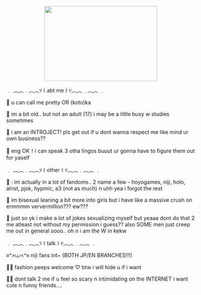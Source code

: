 <p align="center">
<img src="https://files.catbox.moe/ak1jc8.jpeg" width="300" height="200">
</p>

﹒ ︵︵﹒︵︵୨ ꒰ abt me ꒱ ୧︵︵﹒︵︵ ﹒

🧷 u can call me pretty OR (koto)ka 

💅 im a bit old.. but not an adult (17) i may be a little busy w studies sometimes

🐯 i am an INTROJECT! pls get out if u dont wanna respect me like mind ur own business??

💬 eng OK！i can speak 3 otha lingos buuut ur gonna have to figure them out for yaself 

﹒ ︵︵﹒︵︵୨ ꒰ other ꒱ ୧︵︵﹒︵︵ ﹒

🍨 : im actually in a lot of fandoms.. 2 name a few - hoyogames, niji, holo, alnst, pjsk, hypmic, a3 (not as much) n uhh yea i forgot the rest

💖 im bisexual leaning a bit more into girls but i have like a massive crush on ermmmm ververmillion??? ew???

🎀 just so yk i make a lot of jokes sexualizing myself but yeaaa dont do that 2 me atleast not without my permission i guess?? also SOME men just creep me out in general sooo.. oh n i am the W in kekw

﹒ ︵︵﹒︵︵୨ ꒰ talk ꒱ ୧︵︵﹒︵︵ ﹒

ฅ^>⩊<^ฅ niji fans int~ (BOTH JP/EN BRANCHES!!!)

🧷💅 fashion peeps welcome ♡ btw i will hide u if i want 

👿👿 dont talk 2 me if u feel so scary n intimidating on the INTERNET i want cute n funny friends....
<!--
**kotocat/kotocat** is a ✨ _special_ ✨ repository because its `README.md` (this file) appears on your GitHub profile.

Here are some ideas to get you started:

- 🔭 I’m currently working on ...
- 🌱 I’m currently learning ...
- 👯 I’m looking to collaborate on ...
- 🤔 I’m looking for help with ...
- 💬 Ask me about ...
- 📫 How to reach me: ...
- 😄 Pronouns: ...
- ⚡ Fun fact: ...
-->
